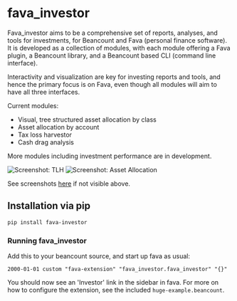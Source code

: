 # fava_investor

Fava_investor aims to be a comprehensive set of reports, analyses, and tools for
investments, for Beancount and Fava (personal finance software). It is developed as a
collection of modules, with each module offering a Fava plugin, a Beancount library, and
a Beancount based CLI (command line interface).

Interactivity and visualization are key for investing reports and tools, and hence the
primary focus is on Fava, even though all modules will aim to have all three interfaces.

Current modules:
- Visual, tree structured asset allocation by class
- Asset allocation by account
- Tax loss harvestor
- Cash drag analysis

More modules including investment performance are in development.

![Screenshot: TLH](./screenshot.png)
![Screenshot: Asset Allocation](./screenshot-assetalloc.png)

See screenshots [here](https://github.com/redstreet/fava_investor) if not visible above.

## Installation via pip
```bash
pip install fava-investor
```

### Running fava_investor
Add this to your beancount source, and start up fava as usual:
```
2000-01-01 custom "fava-extension" "fava_investor.fava_investor" "{}"
```

You should now see an 'Investor' link in the sidebar in fava. For more on how to
configure the extension, see the included `huge-example.beancount`.
